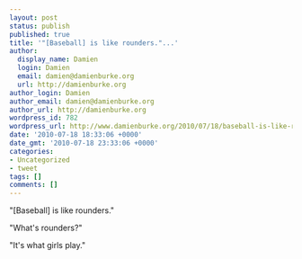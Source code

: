 ```yaml
---
layout: post
status: publish
published: true
title: '"[Baseball] is like rounders."...'
author:
  display_name: Damien
  login: Damien
  email: damien@damienburke.org
  url: http://damienburke.org
author_login: Damien
author_email: damien@damienburke.org
author_url: http://damienburke.org
wordpress_id: 782
wordpress_url: http://www.damienburke.org/2010/07/18/baseball-is-like-rounders/
date: '2010-07-18 18:33:06 +0000'
date_gmt: '2010-07-18 23:33:06 +0000'
categories:
- Uncategorized
- tweet
tags: []
comments: []
---
```

<p>"[Baseball] is like rounders."</p>
<p>"What's rounders?"</p>
<p>"It's what girls play."</p>
